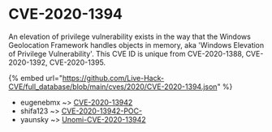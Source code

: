 # CVE-2020-1394

An elevation of privilege vulnerability exists in the way that the Windows Geolocation Framework handles objects in memory, aka 'Windows Elevation of Privilege Vulnerability'. This CVE ID is unique from CVE-2020-1388, CVE-2020-1392, CVE-2020-1395.

{% embed url="https://github.com/Live-Hack-CVE/full_database/blob/main/cves/2020/CVE-2020-1394.json" %}


* eugenebmx ~> [CVE-2020-13942](https://zeste.alice-snow.ru/2020/database/cve-2020-1394/cve-2020-13942-eugenebmx)
* shifa123 ~> [CVE-2020-13942-POC-](https://zeste.alice-snow.ru/2020/database/cve-2020-1394/cve-2020-13942-poc--shifa123)
* yaunsky ~> [Unomi-CVE-2020-13942](https://zeste.alice-snow.ru/2020/database/cve-2020-1394/unomi-cve-2020-13942-yaunsky)